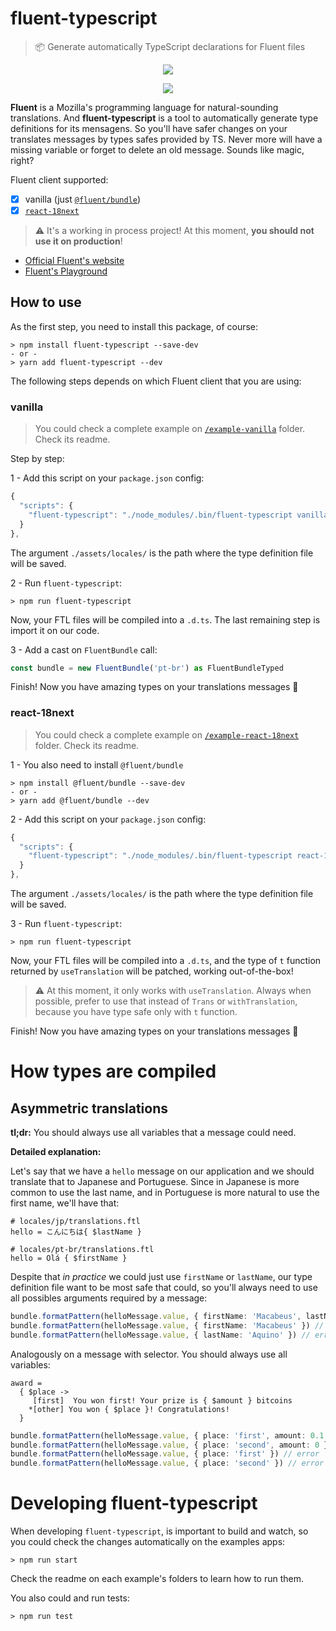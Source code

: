 # fluent-typescript
> 📦 Generate automatically TypeScript declarations for Fluent files

<p align="center">
  <img src="https://user-images.githubusercontent.com/9501115/79704023-26c7d080-82a7-11ea-962e-82b90bdf89f1.png">
</p>

<p align="center">
  <img src="https://user-images.githubusercontent.com/9501115/79704154-e3ba2d00-82a7-11ea-988e-c0d568a46015.png">
</p>

**Fluent** is a Mozilla's programming language for natural-sounding translations. And **fluent-typescript** is a tool to automatically generate type definitions for its mensagens. So you'll have safer changes on your translates messages by types safes provided by TS. Never more will have a missing variable or forget to delete an old message. Sounds like magic, right?

Fluent client supported:
- [x] vanilla (just [`@fluent/bundle`](https://www.npmjs.com/package/@fluent/bundle))
- [x] [`react-18next`](https://www.npmjs.com/package/react-i18next)

> :warning: It's a working in process project! At this moment, **you should not use it on production**!

- [Official Fluent's website](https://projectfluent.org/)
- [Fluent's Playground](https://projectfluent.org/play/)

## How to use

As the first step, you need to install this package, of course:

```
> npm install fluent-typescript --save-dev
- or -
> yarn add fluent-typescript --dev
```

The following steps depends on which Fluent client that you are using:

### vanilla

> You could check a complete example on [`/example-vanilla`](/example-vanilla) folder. Check its readme.

Step by step:

1 - Add this script on your `package.json` config:

```js
{
  "scripts": {
    "fluent-typescript": "./node_modules/.bin/fluent-typescript vanilla ./assets/locales/"
  }
},
```

The argument `./assets/locales/` is the path where the type definition file will be saved.

2 - Run `fluent-typescript`:

```
> npm run fluent-typescript
```

Now, your FTL files will be compiled into a `.d.ts`. The last remaining step is import it on our code.

3 - Add a cast on `FluentBundle` call:

```ts
const bundle = new FluentBundle('pt-br') as FluentBundleTyped
```

Finish! Now you have amazing types on your translations messages 🎉

### react-18next

> You could check a complete example on [`/example-react-18next`](/example-react-18next) folder. Check its readme.

1 - You also need to install `@fluent/bundle`

```
> npm install @fluent/bundle --save-dev
- or -
> yarn add @fluent/bundle --dev
```

2 - Add this script on your `package.json` config:

```js
{
  "scripts": {
    "fluent-typescript": "./node_modules/.bin/fluent-typescript react-18next ./assets/locales/"
  }
},
```

The argument `./assets/locales/` is the path where the type definition file will be saved.

3 - Run `fluent-typescript`:

```
> npm run fluent-typescript
```

Now, your FTL files will be compiled into a `.d.ts`, and the type of `t` function returned by `useTranslation` will be patched, working out-of-the-box!

> :warning: At this moment, it only works with `useTranslation`. Always when possible, prefer to use that instead of `Trans` or `withTranslation`, because you have type safe only with `t` function.

Finish! Now you have amazing types on your translations messages 🎉

# How types are compiled

## Asymmetric translations

**tl;dr:** You should always use all variables that a message could need.

**Detailed explanation:**

Let's say that we have a `hello` message on our application and we should translate that to Japanese and Portuguese. Since in Japanese is more common to use the last name, and in Portuguese is more natural to use the first name, we'll have that:

```ftl
# locales/jp/translations.ftl
hello = こんにちは{ $lastName }

# locales/pt-br/translations.ftl
hello = Olá { $firstName }
```

Despite that _in practice_ we could just use `firstName` or `lastName`, our type definition file want to be most safe that could, so you'll always need to use all possibles arguments required by a message:

```ts
bundle.formatPattern(helloMessage.value, { firstName: 'Macabeus', lastName: 'Aquino' }) // ok
bundle.formatPattern(helloMessage.value, { firstName: 'Macabeus' }) // error
bundle.formatPattern(helloMessage.value, { lastName: 'Aquino' }) // error
```

Analogously on a message with selector. You should always use all variables:

```ftl
award =
  { $place ->
     [first]  You won first! Your prize is { $amount } bitcoins
    *[other] You won { $place }! Congratulations!
  }
```

```ts
bundle.formatPattern(helloMessage.value, { place: 'first', amount: 0.1 }) // ok
bundle.formatPattern(helloMessage.value, { place: 'second', amount: 0 }) // ok
bundle.formatPattern(helloMessage.value, { place: 'first' }) // error
bundle.formatPattern(helloMessage.value, { place: 'second' }) // error
```

# Developing fluent-typescript

When developing `fluent-typescript`, is important to build and watch, so you could check the changes automatically on the examples apps:

```
> npm run start
```

Check the readme on each example's folders to learn how to run them.

You also could and run tests:

```
> npm run test
```
